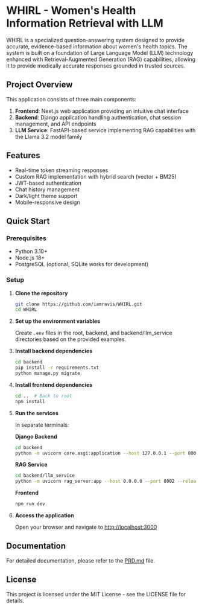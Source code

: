 # WHIRL - Women's Health Information Retrieval with LLM

WHIRL is a specialized question-answering system designed to provide accurate, evidence-based information about women's health topics. The system is built on a foundation of Large Language Model (LLM) technology enhanced with Retrieval-Augmented Generation (RAG) capabilities, allowing it to provide medically accurate responses grounded in trusted sources.

## Project Overview

This application consists of three main components:

1. **Frontend**: Next.js web application providing an intuitive chat interface
2. **Backend**: Django application handling authentication, chat session management, and API endpoints
3. **LLM Service**: FastAPI-based service implementing RAG capabilities with the Llama 3.2 model family

## Features

- Real-time token streaming responses
- Custom RAG implementation with hybrid search (vector + BM25)
- JWT-based authentication
- Chat history management
- Dark/light theme support
- Mobile-responsive design

## Quick Start

### Prerequisites

- Python 3.10+
- Node.js 18+
- PostgreSQL (optional, SQLite works for development)

### Setup

1. **Clone the repository**

   ```bash
   git clone https://github.com/iamravis/WHIRL.git
   cd WHIRL
   ```

2. **Set up the environment variables**

   Create `.env` files in the root, backend, and backend/llm_service directories based on the provided examples.

3. **Install backend dependencies**

   ```bash
   cd backend
   pip install -r requirements.txt
   python manage.py migrate
   ```

4. **Install frontend dependencies**

   ```bash
   cd ..  # Back to root
   npm install
   ```

5. **Run the services**

   In separate terminals:

   **Django Backend**
   ```bash
   cd backend
   python -m uvicorn core.asgi:application --host 127.0.0.1 --port 8000 --reload
   ```

   **RAG Service**
   ```bash
   cd backend/llm_service
   python -m uvicorn rag_server:app --host 0.0.0.0 --port 8002 --reload
   ```

   **Frontend**
   ```bash
   npm run dev
   ```

6. **Access the application**

   Open your browser and navigate to [http://localhost:3000](http://localhost:3000)

## Documentation

For detailed documentation, please refer to the [PRD.md](PRD.md) file.

## License

This project is licensed under the MIT License - see the LICENSE file for details. 